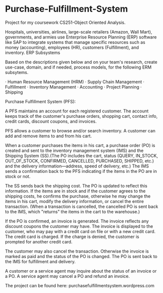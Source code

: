 # Purchase-Fulfillment-System
Project for my coursework CS251-Object Oriented Analysis.

Hospitals, universities, airlines, large-scale retailers (Amazon, Wall Mart), governments, and armies use Enterprise Resource Planning (ERP) software like SAP to integrate systems that manage specific resources such as money (accounting), employees (HR), customers (Fulfillment), and inventory.
ERP Subsystems

Based on the descriptions given below and on your team's research, create use-case, domain, and if needed, process models, for the following ERM subsytems.

·       Human Resource Management (HRM)
·       Supply Chain Management
·       Fulfillment
·       Inventory Management
·       Accounting
·       Project Planning
·       Shipping

Purchase Fulfillment System (PFS):

A PFS maintains an account for each registered customer. The account keeps track of the customer's purchase orders, shopping cart, contact info, credit cards, discount coupons, and invoices.

PFS allows a customer to browse and/or search inventory. A customer can add and remove items to and from his cart.

When a customer purchases the items in his cart, a purchase order (PO) is created and sent to the inventory management system (IMS) and the Shipping System (SS).(The PO includes the cart, status (QUERY, IN_STOCK, OUT_OF_STOCK, CONFIRMED, CANCELLED, PURCHASED, SHIPPED, etc.) and the delivery information—address, speed of delivery, etc.) The IMS sends a confirmation back to the PFS indicating if the items in the PO are in stock or not.

The SS sends back the shipping cost. The PO is updated to reflect this information. If the items are in stock and if the customer agrees to the shipping costs, he confirms the purchase, otherwise he may change the items in his cart, modify the delivery information, or cancel the entire transaction. (When a transaction is cancelled, the cancelled PO is sent back to the IMS, which "returns" the items in the cart to the warehouse.)

If the PO is confirmed, an invoice is generated. The invoice reflects any discount coupons the customer may have. The invoice is displayed to the customer, who may pay with a credit card on file or with a new credit card. The credit card is charged. If the charge is denied, the customer is prompted for another credit card.

The customer may also cancel the transaction. Otherwise the invoice is marked as paid and the status of the PO is changed. The PO is sent back to the IMS for fulfillment and delivery.

A customer or a service agent may inquire about the status of an invoice or a PO. A service agent may cancel a PO and refund an invoice.

The project can be found here:
purchasefulfillmentsystem.wordpress.com
